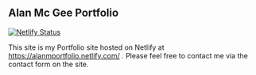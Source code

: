 ## Alan Mc Gee Portfolio
[![Netlify Status](https://api.netlify.com/api/v1/badges/aab1080c-c8a5-46ec-a2ca-aa99e04182bc/deploy-status)](https://app.netlify.com/sites/alanmportfolio/deploys)

This site is my Portfolio site hosted on Netlify at https://alanmportfolio.netlify.com/ . Please feel free to contact me via the contact form on the site.